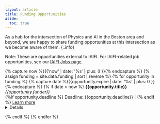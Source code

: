 ```yaml
---
layout: article
title: Funding Opportunities
aside:
  toc: true
---
```


As a hub for the intersection of Physics and AI in the Boston area and beyond, we are happy to share funding opportunities at this intersection as we become aware of them. 
{:.info}

Note: These are opportunities external to IAIFI. For IAIFI-related job opportunities, see our [IAIFI Jobs page](\job-board.html).

{% capture now %}{{'now' | date: '%s' | plus: 0 }}{% endcapture %}
{% assign funding = site.data.funding | sort | reverse %}
{% for opportunity in funding %}
  {% capture date %}{{opportunity.expire | date: '%s' | plus: 0 }}{% endcapture %}
  {% if date > now %}
**{{opportunity.title}}** <br>
*{{opportunity.funder}}* <br>
{%if opportunity.deadline %} Deadline: {{opportunity.deadline}} | {% endif %} [Learn more]({{opportunity.link}}) <br>
<div style = "position:relative; top:-1em;" >
<details>
<summary>Details</summary>
<em>{{opportunity.details}}</em>
</details>
</div>
{% endif %}
{% endfor %}


